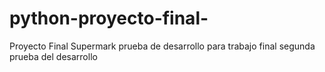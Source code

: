 # python-proyecto-final-
Proyecto Final Supermark
prueba de desarrollo para trabajo final
segunda prueba del desarrollo
